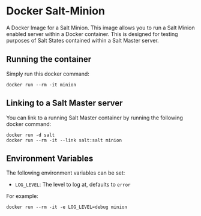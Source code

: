 # Docker Salt-Minion

A Docker Image for a Salt Minion. This image allows you to run a Salt Minion
enabled server within a Docker container. This is designed for testing purposes
of Salt States contained within a Salt Master server.

## Running the container

Simply run this docker command:

    docker run --rm -it minion

## Linking to a Salt Master server

You can link to a running Salt Master container by running the following
docker command:

    docker run -d salt
    docker run --rm -it --link salt:salt minion

## Environment Variables

The following environment variables can be set:

* `LOG_LEVEL`: The level to log at, defaults to `error`

For example:

    docker run --rm -it -e LOG_LEVEL=debug minion
